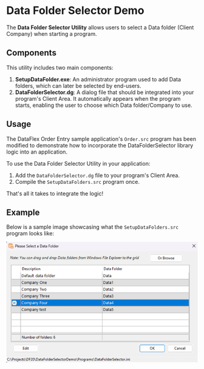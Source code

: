 # Data Folder Selector Demo

The **Data Folder Selector Utility** allows users to select a Data folder (Client Company) when starting a program.

## Components

This utility includes two main components:

1. **SetupDataFolder.exe**: An administrator program used to add Data folders, which can later be selected by end-users.
2. **DataFolderSelector.dg**: A dialog file that should be integrated into your program's Client Area. It automatically appears when the program starts, enabling the user to choose which Data folder/Company to use.

## Usage

The DataFlex Order Entry sample application's `Order.src` program has been modified to demonstrate how to incorporate the DataFolderSelector library logic into an application.

To use the Data Folder Selector Utility in your application:

1. Add the `DataFolderSelector.dg` file to your program's Client Area.
2. Compile the `SetupDataFolders.src` program once.

That's all it takes to integrate the logic!

## Example

Below is a sample image showcasing what the `SetupDataFolders.src` program looks like:

![Sample image of the SetupDataFolders.src program](Bitmaps/PleaseSelectDataFolder.png)
